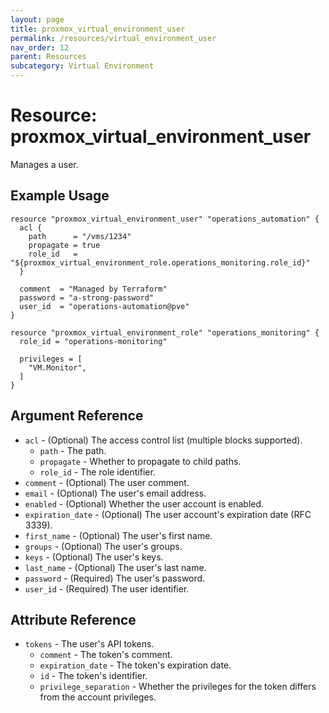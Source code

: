 ```yaml
---
layout: page
title: proxmox_virtual_environment_user
permalink: /resources/virtual_environment_user
nav_order: 12
parent: Resources
subcategory: Virtual Environment
---
```


# Resource: proxmox_virtual_environment_user

Manages a user.

## Example Usage

```
resource "proxmox_virtual_environment_user" "operations_automation" {
  acl {
    path      = "/vms/1234"
    propagate = true
    role_id   = "${proxmox_virtual_environment_role.operations_monitoring.role_id}"
  }

  comment  = "Managed by Terraform"
  password = "a-strong-password"
  user_id  = "operations-automation@pve"
}

resource "proxmox_virtual_environment_role" "operations_monitoring" {
  role_id = "operations-monitoring"

  privileges = [
    "VM.Monitor",
  ]
}
```

## Argument Reference

* `acl` - (Optional) The access control list (multiple blocks supported).
    * `path` - The path.
    * `propagate` - Whether to propagate to child paths.
    * `role_id` - The role identifier.
* `comment` - (Optional) The user comment.
* `email` - (Optional) The user's email address.
* `enabled` - (Optional) Whether the user account is enabled.
* `expiration_date` - (Optional) The user account's expiration date (RFC 3339).
* `first_name` - (Optional) The user's first name.
* `groups` - (Optional) The user's groups.
* `keys` - (Optional) The user's keys.
* `last_name` - (Optional) The user's last name.
* `password` - (Required) The user's password.
* `user_id` - (Required) The user identifier.

## Attribute Reference

* `tokens` - The user's API tokens.
    * `comment` - The token's comment.
    * `expiration_date` - The token's expiration date.
    * `id` - The token's identifier.
    * `privilege_separation` - Whether the privileges for the token differs from the account privileges.
